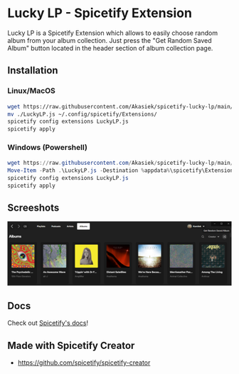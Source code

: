 # Lucky LP - Spicetify Extension

Lucky LP is a Spicetify Extension which allows to easily choose random album from your album collection. Just press the "Get Random Saved Album" button located in the header section of album collection page.


## Installation

### Linux/MacOS

```bash
wget https://raw.githubusercontent.com/Akasiek/spicetify-lucky-lp/main/LuckyLP.js
mv ./LuckyLP.js ~/.config/spicetify/Extensions/
spicetify config extensions LuckyLP.js
spicetify apply
```

### Windows (Powershell)

```powershell
wget https://raw.githubusercontent.com/Akasiek/spicetify-lucky-lp/main/LuckyLP.js
Move-Item -Path .\LuckyLP.js -Destination %appdata%\spicetify\Extensions\
spicetify config extensions LuckyLP.js
spicetify apply
```

## Screeshots

![Screenshot 1](/screenshots/Screenshot_1.png)

## Docs
Check out [Spicetify's docs](https://spicetify.app/docs/development/spicetify-creator/the-basics)!

## Made with Spicetify Creator
- https://github.com/spicetify/spicetify-creator
